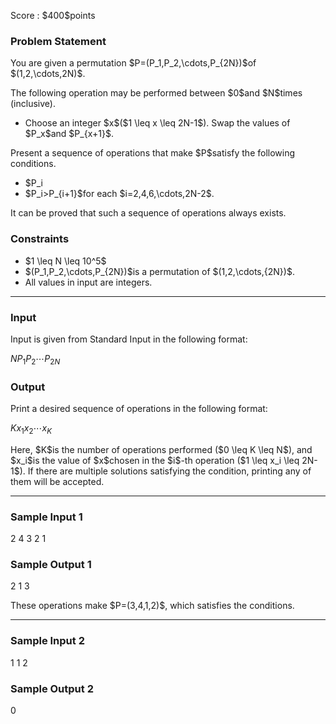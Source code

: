 
<div>

<span>

<span>

<p>
Score : $400$points
</p>

<div>

<section>

### **Problem Statement**

<p>
You are given a permutation $P=(P_1,P_2,\cdots,P_{2N})$of $(1,2,\cdots,2N)$.
</p>

<p>
The following operation may be performed between $0$and $N$times (inclusive).
</p>

<ul>

<li>
Choose an integer $x$($1 \leq x \leq 2N-1$). Swap the values of $P_x$and $P_{x+1}$.
</li>

</ul>

<p>
Present a sequence of operations that make $P$satisfy the following conditions.
</p>

<ul>

<li>
$P_i<P_{i+1}$for each $i=1,3,5,\cdots,2N-1$;
</li>

<li>
$P_i>P_{i+1}$for each $i=2,4,6,\cdots,2N-2$.
</li>

</ul>

<p>
It can be proved that such a sequence of operations always exists.
</p>

</section>

</div>

<div>

<section>

### **Constraints**

<ul>

<li>
$1 \leq N \leq 10^5$
</li>

<li>
$(P_1,P_2,\cdots,P_{2N})$is a permutation of $(1,2,\cdots,{2N})$.
</li>

<li>
All values in input are integers.
</li>

</ul>

</section>

</div>

---

<div>

<div>

<section>

### **Input**

<p>
Input is given from Standard Input in the following format:
</p>

<div>

$N$$P_1$$P_2$$\cdots$$P_{2N}$
</div>

</section>

</div>

<div>

<section>

### **Output**

<p>
Print a desired sequence of operations in the following format:
</p>

<div>

$K$$x_1$$x_2$$\cdots$$x_K$
</div>

<p>
Here, $K$is the number of operations performed ($0 \leq K \leq N$), and $x_i$is the value of $x$chosen in the $i$-th operation ($1 \leq x_i \leq 2N-1$).
If there are multiple solutions satisfying the condition, printing any of them will be accepted.
</p>

</section>

</div>

</div>

---

<div>

<section>

### **Sample Input 1**

<div>

2
4 3 2 1

</div>

</section>

</div>

<div>

<section>

### **Sample Output 1**

<div>

2
1 3

</div>

<p>
These operations make $P=(3,4,1,2)$, which satisfies the conditions.
</p>

</section>

</div>

---

<div>

<section>

### **Sample Input 2**

<div>

1
1 2

</div>

</section>

</div>

<div>

<section>

### **Sample Output 2**

<div>

0

</div>

</section>

</div>

</span>

</span>

</div>
